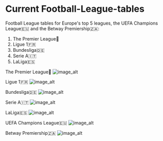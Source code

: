 # Current Football-League-tables
Football League tables for Europe's top 5 leagues, the UEFA Champions League🇪🇺 and the Betway Premiership🇿🇦:
1. The Premier League🏴󠁧󠁢󠁥󠁮󠁧󠁿
2. Ligue 1🇫🇷
3. Bundesliga🇩🇪
4. Serie A🇮🇹
5. LaLiga🇪🇸


The Premier League🏴󠁧󠁢󠁥󠁮󠁧󠁿
![image_alt](https://github.com/Siphe247/Football-League-tables/blob/ecc3d428cd5db1ef3f1a57b9e53626e72d03ccf0/Premier%20League%202024-25%20Table%20using%20quick%20method.png)


Ligue 1🇫🇷
![image_alt](https://github.com/Siphe247/Football-League-tables/blob/ecc3d428cd5db1ef3f1a57b9e53626e72d03ccf0/Ligue%201%202024-25%20Table.png)


Bundesliga🇩🇪
![image_alt](https://github.com/Siphe247/Football-League-tables/blob/ecc3d428cd5db1ef3f1a57b9e53626e72d03ccf0/Bundesliga%202024-25%20Table.png)


Serie A🇮🇹
![image_alt](https://github.com/Siphe247/Football-League-tables/blob/ecc3d428cd5db1ef3f1a57b9e53626e72d03ccf0/Serie%20A%202024-25%20Table.png)


LaLiga🇪🇸
![image_alt](https://github.com/Siphe247/Football-League-tables/blob/ecc3d428cd5db1ef3f1a57b9e53626e72d03ccf0/LaLiga%202024-25%20Table.png)

UEFA Champions League🇪🇺
![image_alt](https://github.com/Siphe247/Football-League-tables/blob/d5f94b899084814f8f853800b243a486676d5fa8/UCL%202024-25%20Table.png)

Betway Premiership🇿🇦
![image_alt](https://github.com/Siphe247/Football-League-tables/blob/ecc3d428cd5db1ef3f1a57b9e53626e72d03ccf0/Betway%20Premiership%202024-25%20Table.png)
